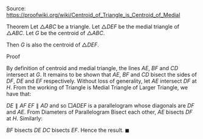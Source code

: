 # 

Source: https://proofwiki.org/wiki/Centroid_of_Triangle_is_Centroid_of_Medial

Theorem
Let $\triangle ABC$ be a triangle.
Let $\triangle DEF$ be the medial triangle of $\triangle ABC$.
Let $G$ be the centroid of $\triangle ABC$.

Then $G$ is also the centroid of $\triangle DEF$.


Proof


By definition of centroid and medial triangle, the lines $AE$, $BF$ and $CD$ intersect at $G$.
It remains to be shown that $AE$, $BF$ and $CD$ bisect the sides of $DF$, $DE$ and $EF$ respectively.
Without loss of generality, let $AE$ intersect $DF$ at $H$.
From the working of Triangle is Medial Triangle of Larger Triangle, we have that:

$DE \parallel AF$
$EF \parallel AD$
and so $\Box ADEF$ is a parallelogram whose diagonals are $DF$ and $AE$.
From Diameters of Parallelogram Bisect each other, $AE$ bisects $DF$ at $H$.
Similarly:

$BF$ bisects $DE$
$DC$ bisects $EF$.
Hence the result.
$\blacksquare$





